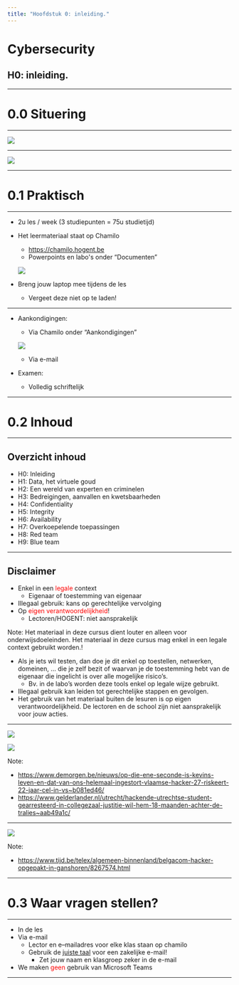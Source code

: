 ```yaml
---
title: "Hoofdstuk 0: inleiding."
---
```


# Cybersecurity

## H0: inleiding.

---

# 0.0 Situering

---

![](./img/situering-leerlijn.png)

---

![](./img/situering-olod.png)

---

# 0.1 Praktisch

---

-   2u les / week (3 studiepunten = 75u studietijd)​
-   Het leermateriaal staat op Chamilo​

    -   https://chamilo.hogent.be ​
    -   Powerpoints en labo's onder “Documenten”​

    ![](./img/chamilo-documenten.png)

-   Breng jouw laptop mee tijdens de les​
    -   Vergeet deze niet op te laden!​

---

-   Aankondigingen:​

    -   Via Chamilo onder “Aankondigingen”​

    ![](./img/chamilo-aankondigingen.png)

    -   Via e-mail​

-   Examen:​
    -   Volledig schriftelijk​

---

# 0.2 Inhoud

---

## Overzicht inhoud

-   H0: Inleiding​
-   H1: Data, het virtuele goud
-   H2: Een wereld van experten en criminelen​
-   H3: Bedreigingen, aanvallen en kwetsbaarheden​
-   H4: Confidentiality
-   H5: Integrity
-   H6: Availability
-   H7: Overkoepelende toepassingen
-   H8: Red team
-   H9: Blue team

---

## Disclaimer

-   Enkel in een <span style="color:red">legale</span> context
    -   Eigenaar of toestemming van eigenaar
-   Illegaal gebruik: kans op gerechtelijke vervolging
-   Op <span style="color:red">eigen verantwoordelijkheid</span>!
    -   Lectoren/HOGENT: niet aansprakelijk

Note:
Het materiaal in deze cursus dient louter en alleen voor onderwijsdoeleinden. Het materiaal in deze cursus mag enkel in een legale context gebruikt worden.!

-   Als je iets wil testen, dan doe je dit enkel op toestellen, netwerken, domeinen, … die je zelf bezit of waarvan je de toestemming hebt van de eigenaar die ingelicht is over alle mogelijke risico’s.​
    -   Bv. in de labo’s worden deze tools enkel op legale wijze gebruikt.​
-   Illegaal gebruik kan leiden tot gerechtelijke stappen en gevolgen.​
-   Het gebruik van het materiaal buiten de lesuren is op eigen verantwoordelijkheid. De lectoren en de school zijn niet aansprakelijk voor jouw acties.

---

![](./img/disclaimer1.png) 

![](./img/disclaimer2.png) 

Note:

-   https://www.demorgen.be/nieuws/op-die-ene-seconde-is-kevins-leven-en-dat-van-ons-helemaal-ingestort-vlaamse-hacker-27-riskeert-22-jaar-cel-in-vs~b081ed46/​
-   https://www.gelderlander.nl/utrecht/hackende-utrechtse-student-gearresteerd-in-collegezaal-justitie-wil-hem-18-maanden-achter-de-tralies~aab49a1c/​

---

![](./img/disclaimer3.png)

Note:

-   https://www.tijd.be/telex/algemeen-binnenland/belgacom-hacker-opgepakt-in-ganshoren/8267574.html​


---

# 0.3 Waar vragen stellen?

---

-   In de les​
-   Via e-mail​
    -   Lector en e–mailadres voor elke klas staan op chamilo​
    -   Gebruik de [juiste taal](https://taaladvies.net/taal/advies/tekst/89/opmaak_van_een_zakelijke_email_algemeen/​) voor een zakelijke e-mail!​
        -   Zet jouw naam en klasgroep zeker in de e-mail​
-   We maken <span style="color:red">geen</span> gebruik van Microsoft Teams

---
